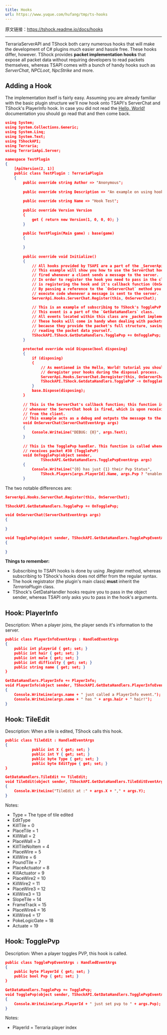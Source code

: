 ```yaml
---
title: Hooks
url: https://www.yuque.com/hufang/tmp/ts-hooks
---
```


原文链接：<https://tshock.readme.io/docs/hooks>

***

TerrariaServerAPI and TShock both carry numerous hooks that will make the development of C# plugins much easier and hassle free. These hooks differ, however. TShock provides **packet implementation hooks** that expose all packet data without requiring developers to read packets themselves, whereas TSAPI comes with a bunch of handy hooks such as *ServerChat*, *NPCLoot*, *NpcStrike* and more. <a name="IsNRl"></a>

## Adding a Hook

The implementation itself is fairly easy. Assuming you are already familiar with the basic plugin structure we'll now hook onto TSAPI's ServerChat and TShock's PlayerInfo hook. In case you did not read the [Hello, World!](https://tshock.readme.io/docs/hello-world) documentation you should go read that and then come back.

```json
using System;
using System.Collections.Generic;
using System.Linq;
using System.Text;
using TShockAPI;
using Terraria;
using TerrariaApi.Server;

namespace TestPlugin
{
    [ApiVersion(2, 1)]
    public class TestPlugin : TerrariaPlugin
    {
        public override string Author => "Anonymous";
        
        public override string Description => "An example on using hooks provided by the API";
      
        public override string Name => "Hook Test";
      
        public override Version Version
        {
            get { return new Version(1, 0, 0, 0); }
        }
      
        public TestPlugin(Main game) : base(game)
        {
            
        }
        
        public override void Initialize()
        {
            // All hooks provided by TSAPI are a part of the _ServerApi_ namespace.
            // This example will show you how to use the ServerChat hook which is 
            // fired whenever a client sends a message to the server.
            // In order to register the hook you need to pass in the class that 
            // is registering the hook and it's callback function (OnServerChat)
            // By passing a reference to the `OnServerChat` method you are able to
            // execute code whenever a message is sent to the server.
            ServerApi.Hooks.ServerChat.Register(this, OnServerChat);
          
            // This is an example of subscribing to TShock's TogglePvP event.
            // This event is a part of the `GetDataHandlers` class.
            // All events located within this class are _packet implementation_ hooks.
            // These hooks will come in handy when dealing with packets
            // because they provide the packet's full structure, saving you from
            // reading the packet data yourself.
            TShockAPI.TShock.GetDataHandlers.TogglePvp += OnTogglePvp;
        }
      
        protected override void Dispose(bool disposing)
        {
            if (disposing)
            {
                // As mentioned in the Hello, World! tutorial you should always 
                // deregister your hooks during the disposal process.
                ServerApi.Hooks.ServerChat.Deregister(this, OnServerChat);
                TShockAPI.TShock.GetdataHandlers.TogglePvP -= OnTogglePvP;
            }
            base.Dispose(disposing);
        }
      
        // This is the ServerChat's callback function; this function is called
        // whenever the ServerChat hook is fired, which is upon receiving a message
        // from the client.
        // This example acts as a debug and outputs the message to the console.
        void OnServerChat(ServerChatEventArgs args)
        {
            Console.WriteLine("DEBUG: {0}", args.Text);
        }
        
        // This is the TogglePvp handler. This function is called whenever the server
        // receives packet #30 (TogglePvP)
        void OnTogglePvp(object sender, 
                TShockAPI.GetDataHandlers.TogglePvpEventArgs args)
        {
            Console.WriteLine("{0} has just {1} their Pvp Status",
                TShock.Players[args.PlayerId].Name, args.Pvp ? "enabled" : "disabled");
        }
```

The two notable differences are:

```json
ServerApi.Hooks.ServerChat.Register(this, OnServerChat);
```

```json
TShockAPI.GetDataHandlers.TogglePvp += OnTogglePvp;
```

```json
void OnServerChat(ServerChatEventArgs args)
{
    
}
```

```json
void TogglePvp(object sender, TShockAPI.GetDataHandlers.TogglePvpEventArgs args)
{
  
}
```

**Things to remember:**

- Subscribing to TSAPI hooks is done by using .Register method, whereas subscribing to TShock's hooks does not differ from the regular syntax.
- The hook registrator (the plugin's main class) **must** inherit the *TerrariaPlugin* class.
- TShock's GetDataHandler hooks require you to pass in the object sender, whereas TSAPI only asks you to pass in the hook's arguments. <a name="GYk5B"></a>

## Hook: PlayerInfo

Description: When a player joins, the player sends it's information to the server.

```json
public class PlayerInfoEventArgs : HandledEventArgs
{
    public int playerid { get; set; }
    public int hair { get; set; }
    public int male { get; set; }
    public int difficulty { get; set; }
    public string name { get; set; }
}
```

```json
GetDataHandlers.PlayerInfo += PlayerInfo;
void PlayerInfo(object sender, TShockAPI.GetDataHandlers.PlayerInfoEventArgs args)
{
    Console.WriteLine(args.name + " just called a PlayerInfo event.");
    Console.WriteLine(args.name + " has " + args.hair + " hair!");
}
```

<a name="CGXYn"></a>

## Hook: TileEdit

Description: When a tile is edited, TShock calls this hook.

```json
public class TileEdit : HandledEventArgs
{
            public int X { get; set; }
            public int Y { get; set; }
            public byte Type { get; set; }
            public byte EditType { get; set; }
}
```

```json
GetDataHandlers.TileEdit += TileEdit;
void TileEdit(object sender, TShockAPI.GetDataHandlers.TileEditEventArgs args)
{
    Console.WriteLine("TileEdit at :" + args.X + "," + args.Y);
}
```

Notes:

- Type = The type of tile edited
- EditType
- KillTile = 0
- PlaceTile = 1
- KillWall = 2
- PlaceWall = 3
- KillTileNoItem = 4
- PlaceWire = 5
- KillWire = 6
- PoundTile = 7
- PlaceActuator = 8
- KillActuator = 9
- PlaceWire2 = 10
- KillWire2 = 11
- PlaceWire3 = 12
- KillWire3 = 13
- SlopeTile = 14
- FrameTrack = 15
- PlaceWire4 = 16
- KillWire4 = 17
- PokeLogicGate = 18
- Actuate = 19 <a name="cjGaR"></a>

## Hook: TogglePvp

Description: When a player toggles PVP, this hook is called.

```json
public class TogglePvpEventArgs : HandledEventArgs
{
    public byte PlayerId { get; set; }
    public bool Pvp { get; set; }
}
```

```json
GetDataHandlers.TogglePvp += TogglePvp;
void TogglePvp(object sender, TShockAPI.GetDataHandlers.TogglePvpEventArgs args)
{
    Console.WriteLine(args.PlayerId + " just set pvp to " + args.Pvp);
}
```

Notes:

- PlayerId = Terraria player index
